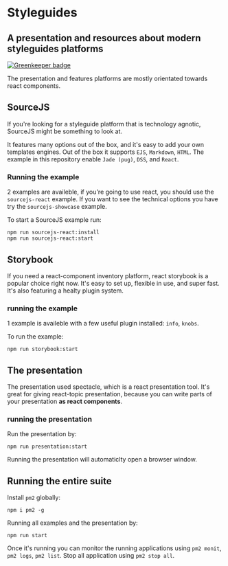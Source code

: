 # Styleguides

## A presentation and resources about modern styleguides platforms

[![Greenkeeper badge](https://badges.greenkeeper.io/ndelangen/styleguides.svg)](https://greenkeeper.io/)

The presentation and features platforms are mostly orientated towards react components.

## SourceJS

If you're looking for a styleguide platform that is technology agnotic, SourceJS might be something to look at.

It features many options out of the box, and it's easy to add your own templates engines. Out of the box it supports `EJS`, `Markdown`, `HTML`.
The example in this repository enable `Jade (pug)`, `DSS`, and `React`.

### Running the example

2 examples are availeble, if you're going to use react, you should use the `sourcejs-react` example.
If you want to see the technical options you have try the `sourcejs-showcase` example.

To start a SourceJS example run:
```
npm run sourcejs-react:install
npm run sourcejs-react:start
```

## Storybook

If you need a react-component inventory platform, react storybook is a popular choice right now. It's easy to set up, flexible in use, and super fast.
It's also featuring a healty plugin system.

### running the example

1 example is availeble with a few useful plugin installed: `info`, `knobs`.

To run the example:
```
npm run storybook:start
```


## The presentation

The presentation used spectacle, which is a react presentation tool. It's great for giving react-topic presentation,
because you can write parts of your presentation **as react components**.

### running the presentation

Run the presentation by:
```
npm run presentation:start
```

Running the presentation will automaticlty open a browser window.

## Running the entire suite

Install `pm2` globally:
```
npm i pm2 -g
```

Running all examples and the presentation by:
```
npm run start
```

Once it's running you can monitor the running applications using `pm2 monit`, `pm2 logs`, `pm2 list`.
Stop all application using `pm2 stop all`.
